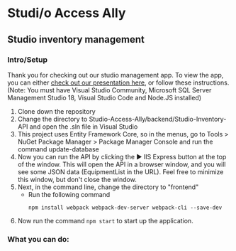 # Studi/o Access Ally  

## Studio inventory management  

### Intro/Setup
Thank you for checking out our studio management app. To view the app, you can either <a href="https://www.youtube.com/watch?v=G5pu3HzPXZA" target="_blank">check out our presentation here</a>, or follow these instructions. (Note: You must have Visual Studio Community, Microsoft SQL Server Management Studio 18, Visual Studio Code and Node.JS installed)  

1. Clone down the repository
2. Change the directory to Studio-Access-Ally/backend/Studio-Inventory-API and open the .sln file in Visual Studio 
3. This project uses Entity Framework Core, so in the menus, go to Tools > NuGet Package Manager > Package Manager Console and run the command update-database
4. Now you can run the API by clicking the ► IIS Express button at the top of the window. This will open the API in a browser window, and you will see some JSON data (EquipmentList in the URL). Feel free to minimize this window, but don't close the window.
5. Next, in the command line, change the directory to "frontend"
      * Run the following command
        ```
        npm install webpack webpack-dev-server webpack-cli --save-dev
        ```
3. Now run the command `npm start` to start up the application.

### What you can do:

